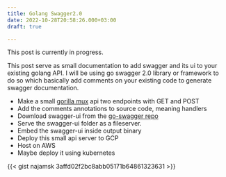 ```yaml
---
title: Golang Swagger2.0
date: 2022-10-28T20:58:26.000+03:00
draft: true

---
```

This post is currently in progress.

This post serve as small documentation to add swagger and its ui to your existing golang API. I will be using go swagger 2.0 library or framework to do so which basically add comments on your existing code to generate swagger documentation.

* Make a small [gorilla mux](https://github.com/gorilla/mux) api two endpoints with GET and POST
* Add the comments annotations to source code, meaning handlers
* Download swagger-ui from the [go-swagger repo](https://github.com/swagger-api/swagger-ui)
* Serve the swagger-ui folder as a fileserver.
* Embed the swagger-ui inside output binary
* Deploy this small api server to GCP
* Host on AWS
* Maybe deploy it using kubernetes

{{< gist najamsk 3affd02f2bc8abb05171b64861323631 >}}